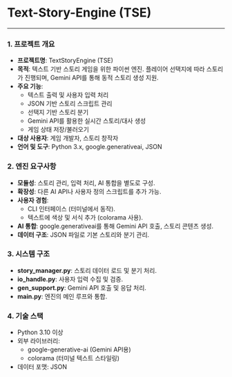 # Text-Story-Engine (TSE)

---

### 1. 프로젝트 개요

- **프로젝트명**: TextStoryEngine (TSE)
- **목적**: 텍스트 기반 스토리 게임을 위한 파이썬 엔진. 플레이어 선택지에 따라 스토리가 진행되며, Gemini API를 통해 동적 스토리 생성 지원.
- **주요 기능**:
    - 텍스트 출력 및 사용자 입력 처리
    - JSON 기반 스토리 스크립트 관리
    - 선택지 기반 스토리 분기
    - Gemini API를 활용한 실시간 스토리/대사 생성
    - 게임 상태 저장/불러오기
- **대상 사용자**: 게임 개발자, 스토리 창작자
- **언어 및 도구**: Python 3.x, google.generativeai, JSON

### 2. 엔진 요구사항

- **모듈성**: 스토리 관리, 입력 처리, AI 통합을 별도로 구성.
- **확장성**: 다른 AI API나 사용자 정의 스크립트를 추가 가능.
- **사용자 경험**:
    - CLI 인터페이스 (터미널에서 동작).
    - 텍스트에 색상 및 서식 추가 (colorama 사용).
- **AI 통합**: google.generativeai를 통해 Gemini API 호출, 스토리 콘텐츠 생성.
- **데이터 구조**: JSON 파일로 기본 스토리와 분기 관리.

### 3. 시스템 구조

- **story_manager.py**: 스토리 데이터 로드 및 분기 처리.
- **io_handle.py**: 사용자 입력 수집 및 검증.
- **gen_support.py**: Gemini API 호출 및 응답 처리.
- **main.py**: 엔진의 메인 루프와 통합.

### 4. 기술 스택

- Python 3.10 이상
- 외부 라이브러리:
    - google-generative-ai (Gemini API용)
    - colorama (터미널 텍스트 스타일링)
- 데이터 포맷: JSON
